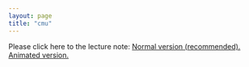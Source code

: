 ```yaml
---
layout: page
title: "cmu"
---
```


Please click here to the lecture note: 
    <a href="https://drive.google.com/file/d/1XtFoxZZ2cupfzF7gEEY11zJYmClNGSnM/view?usp=sharing" target="_blank">Normal version (recommended).</a>
    <a href="https://drive.google.com/file/d/1gcQ3ZYIzSfMnuDAxl7ECTb1Cz-wnsrpW/view?usp=sharing" target="_blank">Animated version.</a>